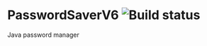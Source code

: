 # PasswordSaverV6 ![Build status](https://ci.appveyor.com/api/projects/status/9wpi0oghywitps5m?svg=true)
Java password manager
